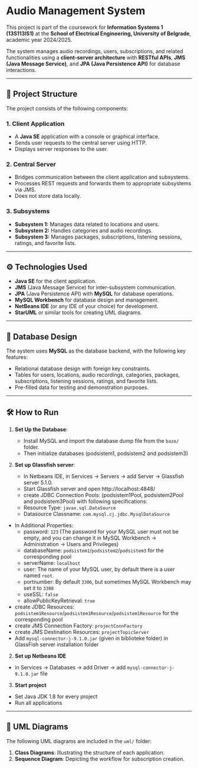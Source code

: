 # Audio Management System

This project is part of the coursework for **Information Systems 1 (13S113IS1)** at the **School of Electrical Engineering, University of Belgrade**, academic year 2024/2025.  

The system manages audio recordings, users, subscriptions, and related functionalities using a **client-server architecture** with **RESTful APIs**, **JMS (Java Message Service)**, and **JPA (Java Persistence API)** for database interactions.  

---

## 📂 Project Structure

The project consists of the following components:

### 1. **Client Application**
- A **Java SE** application with a console or graphical interface.
- Sends user requests to the central server using HTTP.
- Displays server responses to the user.

### 2. **Central Server**
- Bridges communication between the client application and subsystems.
- Processes REST requests and forwards them to appropriate subsystems via JMS.
- Does not store data locally.

### 3. **Subsystems**
- **Subsystem 1:** Manages data related to locations and users.
- **Subsystem 2:** Handles categories and audio recordings.
- **Subsystem 3:** Manages packages, subscriptions, listening sessions, ratings, and favorite lists.

---

## ⚙️ Technologies Used

- **Java SE** for the client application.
- **JMS** (Java Message Service) for inter-subsystem communication.
- **JPA** (Java Persistence API) with **MySQL** for database operations.
- **MySQL Workbench** for database design and management.
- **NetBeans IDE** (or any IDE of your choice) for development.
- **StarUML** or similar tools for creating UML diagrams.

---

## 💾 Database Design

The system uses **MySQL** as the database backend, with the following key features:
- Relational database design with foreign key constraints.
- Tables for users, locations, audio recordings, categories, packages, subscriptions, listening sessions, ratings, and favorite lists.
- Pre-filled data for testing and demonstration purposes.

---

## 🛠️ How to Run

1. **Set Up the Database**:
   - Install MySQL and import the database dump file from the `baze/` folder.
   - Then initialize databases (podsistem1, podsistem2 and podsistem3)

2. **Set up Glassfish server**:
   - In Netbeans IDE, in Services -> Servers -> add Server -> Glassfish server 5.1.0.
   - Start Glassfish server and open http://localhost:4848/
   - create JDBC Connection Pools: (podsistem1Pool, podsistem2Pool and podsistem3Pool) with following specifications:
    - Resource Type: `javax.sql.DataSource`
    - Datasource Classname: `com.mysql.cj.jdbc.MysqlDataSource`
  - In Additional Properties:
    - password: `123` (The password for your MySQL user must not be empty, and you can change it in MySQL Workbench -> Administration -> Users and Privileges)
    - databaseName: `podsistem1`/`podsistem2`/`podsistem3` for the corresponding pool
    - serverName: `localhost`
    - user: The name of your MySQL user, by default there is a user named `root`.
    - portnumber: By default `3306`, but sometimes MySQL Workbench may set it to `3308`
    - useSSL: `false`
    - allowPublicKeyRetrieval: `true`
  - create JDBC Resources: `podsistem1Resource`/`podsistem1Resource`/`podsistem1Resource` for the corresponding pool
  - create JMS Connection Factory: `projectConnFactory`
  - create JMS Destination Resources: `projectTopicServer`
  - Add `mysql-connector-j-9.1.0.jar` (given in biblioteke folder) in GlassFish server installation folder

2. **Set up Netbeans IDE**
  - in Services -> Databases -> add Driver -> add `mysql-connector-j-9.1.0.jar` file

3. **Start project** 
  - Set Java JDK 1.8 for every project
  - Run all applications

---

## 📜 UML Diagrams

The following UML diagrams are included in the `uml/` folder:
1. **Class Diagrams**: Illustrating the structure of each application.
2. **Sequence Diagram**: Depicting the workflow for subscription creation.

